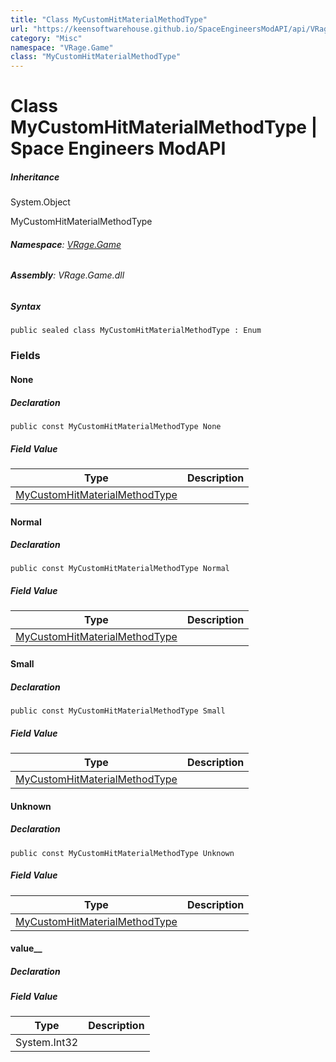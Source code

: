 ```yaml
---
title: "Class MyCustomHitMaterialMethodType"
url: "https://keensoftwarehouse.github.io/SpaceEngineersModAPI/api/VRage.Game.MyCustomHitMaterialMethodType.html"
category: "Misc"
namespace: "VRage.Game"
class: "MyCustomHitMaterialMethodType"
---
```


# Class MyCustomHitMaterialMethodType | Space Engineers ModAPI

##### Inheritance

System.Object

MyCustomHitMaterialMethodType

###### **Namespace**: [VRage.Game](https://keensoftwarehouse.github.io/SpaceEngineersModAPI/api/VRage.Game.html)

###### **Assembly**: VRage.Game.dll

##### Syntax

```
public sealed class MyCustomHitMaterialMethodType : Enum
```

### Fields

#### None

##### Declaration

```
public const MyCustomHitMaterialMethodType None
```

##### Field Value

| Type | Description |
| --- | --- |
| [MyCustomHitMaterialMethodType](https://keensoftwarehouse.github.io/SpaceEngineersModAPI/api/VRage.Game.MyCustomHitMaterialMethodType.html) |     |

#### Normal

##### Declaration

```
public const MyCustomHitMaterialMethodType Normal
```

##### Field Value

| Type | Description |
| --- | --- |
| [MyCustomHitMaterialMethodType](https://keensoftwarehouse.github.io/SpaceEngineersModAPI/api/VRage.Game.MyCustomHitMaterialMethodType.html) |     |

#### Small

##### Declaration

```
public const MyCustomHitMaterialMethodType Small
```

##### Field Value

| Type | Description |
| --- | --- |
| [MyCustomHitMaterialMethodType](https://keensoftwarehouse.github.io/SpaceEngineersModAPI/api/VRage.Game.MyCustomHitMaterialMethodType.html) |     |

#### Unknown

##### Declaration

```
public const MyCustomHitMaterialMethodType Unknown
```

##### Field Value

| Type | Description |
| --- | --- |
| [MyCustomHitMaterialMethodType](https://keensoftwarehouse.github.io/SpaceEngineersModAPI/api/VRage.Game.MyCustomHitMaterialMethodType.html) |     |

#### value\_\_

##### Declaration

##### Field Value

| Type | Description |
| --- | --- |
| System.Int32 |     |